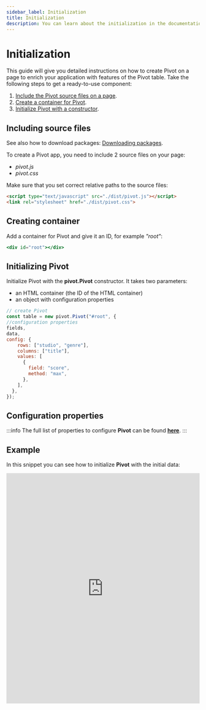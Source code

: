 ```yaml
---
sidebar_label: Initialization
title: Initialization
description: You can learn about the initialization in the documentation of the DHTMLX JavaScript Pivot library. Browse developer guides and API reference, try out code examples and live demos, and download a free 30-day evaluation version of DHTMLX Pivot.
---
```


# Initialization

This guide will give you detailed instructions on how to create Pivot on a page to enrich your application with features of the Pivot table. Take the following steps to get a ready-to-use component:

1. [Include the Pivot source files on a page](#including-source-files).
2. [Create a container for Pivot](#creating-container).
3. [Initialize Pivot with a constructor](#initializing-pivot).

## Including source files

See also how to download packages: [Downloading packages](/how-to-start#step-1-downloading-packages).

To create a Pivot app, you need to include 2 source files on your page:

- *pivot.js*
- *pivot.css*

Make sure that you set correct relative paths to the source files:

~~~html title="index.html"
<script type="text/javascript" src="./dist/pivot.js"></script>  
<link rel="stylesheet" href="./dist/pivot.css">
~~~

## Creating container

Add a container for Pivot and give it an ID, for example *"root"*:

~~~jsx title="index.html"
<div id="root"></div>
~~~

## Initializing Pivot

Initialize Pivot with the **pivot.Pivot** constructor. It takes two parameters:

- an HTML container (the ID of the HTML container)
- an object with configuration properties

~~~jsx title="index.html"
// create Pivot
const table = new pivot.Pivot("#root", {
//configuration properties
fields,
data,
config: {
    rows: ["studio", "genre"],
    columns: ["title"],
    values: [
      {
        field: "score",
        method: "max",
      },
    ],
  },
});
~~~

## Configuration properties

:::info
The full list of properties to configure **Pivot** can be found [**here**](api/overview/properties-overview.md).
:::

## Example

In this snippet you can see how to initialize **Pivot** with the initial data:

<iframe src="https://snippet.dhtmlx.com/y2buoahe?mode=result" frameborder="0" class="snippet_iframe" width="100%" height="600"></iframe>